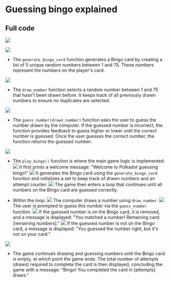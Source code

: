 # Guessing bingo explained
## Full code
![](image\image13.png)

![](image\image1.png)
   - The `generate_bingo_card` function generates a Bingo card by creating a list of 5 unique random numbers between 1 and 75. These numbers represent the numbers on the player's card.

![](image\image2.png)
   - The `draw_number` function selects a random number between 1 and 75 that hasn't been drawn before. It keeps track of all previously drawn numbers to ensure no duplicates are selected.

![](image\image3.png)
   - The `guess_number(drawn_number)` function asks the user to guess the number drawn by the computer. If the guessed number is incorrect, the function provides feedback to guess higher or lower until the correct number is guessed. Once the user guesses the correct number, the function returns the guessed number.

![](image\image4.png)
   - The `play_bingo()` function is where the main game logic is implemented:
      ![](image\image5.png) 
      It first prints a welcome message: "Welcome to Polkadot guessing bingo!"
      ![](image\image6.png) 
      It generates the Bingo card using the `generate_bingo_card` function and initializes a set to keep track of drawn numbers and an attempt counter.
      ![](image\image7.png) 
      The game then enters a loop that continues until all numbers on the Bingo card are guessed correctly.

   - Within the loop:
      ![](image\image8.png) 
      The computer draws a number using `draw_number`.
      ![](image\image9.png) 
      The user is prompted to guess this number via the `guess_number` function.
      ![](image\image10.png) 
      If the guessed number is on the Bingo card, it is removed, and a message is displayed: "You matched a number! Remaining card: [remaining numbers]."
      ![](image\image11.png) 
      If the guessed number is not on the Bingo card, a message is displayed: "You guessed the number right, but it's not on your card."

![](image\image12.png)
   - The game continues drawing and guessing numbers until the Bingo card is empty, at which point the game ends. The total number of attempts (draws) required to complete the card is then displayed, concluding the game with a message: "Bingo! You completed the card in [attempts] draws."